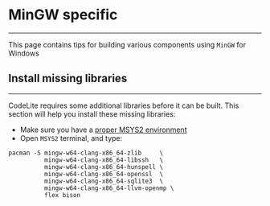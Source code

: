 # MinGW specific
---

This page contains tips for building various components using `MinGW` for Windows

## Install missing libraries
---

CodeLite requires some additional libraries before it can be built.
This section will help you install these missing libraries:

- Make sure you have a [proper MSYS2 environment][1]
- Open `MSYS2` terminal, and type:

```batch
pacman -S mingw-w64-clang-x86_64-zlib     \
          mingw-w64-clang-x86_64-libssh   \
          mingw-w64-clang-x86_64-hunspell \
          mingw-w64-clang-x86_64-openssl  \
          mingw-w64-clang-x86_64-sqlite3  \
          mingw-w64-clang-x86_64-llvm-openmp \
          flex bison
```

[1]: /getting_started/windows
